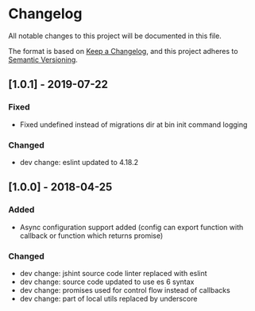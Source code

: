 # Changelog
All notable changes to this project will be documented in this file.

The format is based on [Keep a Changelog](https://keepachangelog.com/en/1.0.0/),
and this project adheres to [Semantic Versioning](https://semver.org/spec/v2.0.0.html).

## [1.0.1] - 2019-07-22
### Fixed
- Fixed undefined instead of migrations dir at bin init command logging

### Changed
- dev change: eslint updated to 4.18.2

## [1.0.0] - 2018-04-25
### Added
- Async configuration support added (config can export function with callback
or function which returns promise)

### Changed
- dev change: jshint source code linter replaced with eslint
- dev change: source code updated to use es 6 syntax
- dev change: promises used for control flow instead of callbacks
- dev change: part of local utils replaced by underscore
